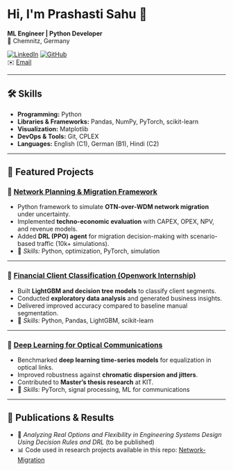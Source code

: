# Hi, I'm Prashasti Sahu 👋  

**ML Engineer | Python Developer**  
📍 Chemnitz, Germany  

[![LinkedIn](https://img.shields.io/badge/LinkedIn-Connect-blue)](https://www.linkedin.com/in/prashastisahu-datascience) 
[![GitHub](https://img.shields.io/badge/GitHub-Profile-black)](https://github.com/prashastisahu)  
✉️ [Email](mailto:prashastisahu19@gmail.com)  

---

## 🛠️ Skills
- **Programming:** Python  
- **Libraries & Frameworks:** Pandas, NumPy, PyTorch, scikit-learn  
- **Visualization:** Matplotlib  
- **DevOps & Tools:** Git, CPLEX  
- **Languages:** English (C1), German (B1), Hindi (C2)  

---

## 📌 Featured Projects

### 🔹 [Network Planning & Migration Framework](https://github.com/prashastisahu/Network-Migration)  
- Python framework to simulate **OTN-over-WDM network migration** under uncertainty.  
- Implemented **techno-economic evaluation** with CAPEX, OPEX, NPV, and revenue models.  
- Added **DRL (PPO) agent** for migration decision-making with scenario-based traffic (10k+ simulations).  
- 🔧 *Skills:* Python, optimization, PyTorch, simulation  

---

### 🔹 [Financial Client Classification (Openwork Internship)](https://github.com/prashastisahu/Financial-ML)  
- Built **LightGBM and decision tree models** to classify client segments.  
- Conducted **exploratory data analysis** and generated business insights.  
- Delivered improved accuracy compared to baseline manual segmentation.  
- 🔧 *Skills:* Python, Pandas, LightGBM, scikit-learn  

---

### 🔹 [Deep Learning for Optical Communications](https://github.com/prashastisahu/Optical-Equalization)  
- Benchmarked **deep learning time-series models** for equalization in optical links.  
- Improved robustness against **chromatic dispersion and jitters**.  
- Contributed to **Master’s thesis research** at KIT.  
- 🔧 *Skills:* PyTorch, signal processing, ML for communications  

---

## 📄 Publications & Results
- 📑 *Analyzing Real Options and Flexibility in Engineering Systems Design Using Decision Rules and DRL* (to be published)  
- 📊 Code used in research projects available in this repo: [Network-Migration](https://github.com/prashastisahu/Network-Migration)  



